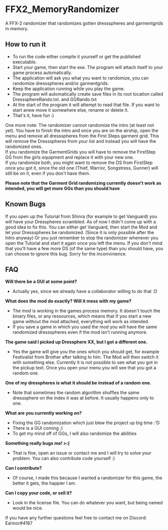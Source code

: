 # FFX2_MemoryRandomizer
A FFX-2 randomizer that randomizes gotten dressspheres and garmentgrids in memory.

## How to run it
- To run the code either compile it yourself or get the published executable.
- Start your game, then start the exe. The program will attach itself to your game process automatically.
- The application will ask you what you want to randomize, you can randomize dressspheres and/or garmentgrids.
- Keep the application running while you play the game.
- The program will automatically create save files in its root location called DresssphereRando.txt. and GGRando.txt
- At the start of the program it will attempt to read that file. If you want to start anew move it somewhere else, rename or delete it. 
- That's it, have fun :)

One more note: The randomizer cannot randomize the intro (at least not yet). You have to finish the intro and once you are on the airship, open the menu and remove all dressspheres from the First Steps garment grid. This will remove the Dressspheres from your list and instead you will have the randomized ones.   
If you randomize the GarmentGrids you will have to remove the FirstStep GG from the girls equipment and replace it with your new one.   
If you randomize both, you might want to remove the DS from FirstStep once you got it, since the old one (Thief, Warrior, Songstress, Gunner) will still be on it, even if you don't have them.

**Please note that the Garment Grid randomizing currently doesn't work as intended, you will get more GGs than you should have**

## Known Bugs
If you open up the Tutorial from Shinra (for example to get Vanguard) you will have your Dresspheres scrambled. As of now I didn't come up with a good idea to fix this.
You can either get Vanguard, then start the Mod and let your Dressspheres be randomized. (Since it is only possible after the Intro anyway)
Or you just remember to stop the randomizer whenever you open the Tutorial and start it again once you left the menu.
If you don't mind that you'll have a few more DS (of the same type) than you should have, you can choose to ignore this bug.
Sorry for the inconvinience. 

## FAQ
**Will there be a GUI at some point?**
- Actually yes, since we already have a collaborator willing to do that :D

**What does the mod do exactly? Will it mess with my game?**
- The mod is working in the games process memory. It doesn't touch the binary files, or any ressources, which means that if you start a new game without the mod attached, everything will work as intended. 
- If you save a game in which you used the mod you will have the same randomized dressspheres even if the mod isn't running anymore.

**The game said I picked up Dressphere XX, but I got a different one.**
- Yes the game will give you the ones which you should get, for example Festivalist from Brother after talking to him. The Mod will then switch it with something else. Currently it is not possible to see what you got in the pickup text. Once you open your menu you will see that you got a random one.

**One of my dresspheres is what it should be instead of a random one.**
- Note that sometimes the random algorithm shuffles the same dresssphere on the index it was at before. It usually happens only to one.

**What are you currently working on?**
- Fixing the GG randomization which just blew the project up big time :'D
- There is a GUI coming ;)
- To get my mind off of GGs, I will also randomize the abilities

**Something really bugs me! >:(**
- That is fine, open an issue or contact me and I will try to solve your problem. You can also contribute code yourself :)

**Can I contribute?**
- Of course, I made this because I wanted a randomizer for this game, the better it gets, the happier I am.

**Can I copy your code, or sell it?**
- Look in the license file. You can do whatever you want, but being named would be nice.

If you have any further questions feel free to contact me on Discord: Earinor#4167
